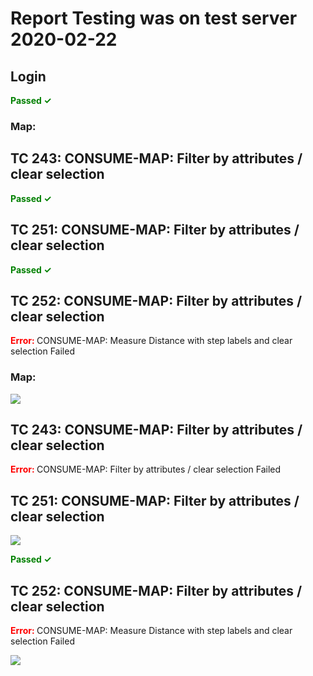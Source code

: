 # Report Testing was on test server 2020-02-22

## Login

<span style="color:green"><b> Passed  ✓  </b></span>

### Map:

## TC 243: CONSUME-MAP: Filter by attributes / clear selection 

<span style="color:green"><b> Passed  ✓  </b></span>

## TC 251: CONSUME-MAP: Filter by attributes / clear selection 

<span style="color:green"><b> Passed  ✓  </b></span>

## TC 252: CONSUME-MAP: Filter by attributes / clear selection 

<span style="color:red"><b> Error: </b></span> CONSUME-MAP: Measure Distance with step labels and clear selection Failed

### Map:

![](https://storage.googleapis.com/was-testing/screenShot11432T3gDe4GfL7H0.png?authuser=1)

## TC 243: CONSUME-MAP: Filter by attributes / clear selection 

<span style="color:red"><b> Error: </b></span> CONSUME-MAP: Filter by attributes / clear selection Failed

## TC 251: CONSUME-MAP: Filter by attributes / clear selection 

![](https://storage.googleapis.com/was-testing/screenShot11432g1SG65qJCBWJ.png?authuser=1)

<span style="color:green"><b> Passed  ✓  </b></span>

## TC 252: CONSUME-MAP: Filter by attributes / clear selection 

<span style="color:red"><b> Error: </b></span> CONSUME-MAP: Measure Distance with step labels and clear selection Failed

![](https://storage.googleapis.com/was-testing/screenShot114328kM3Q4e7pu9R.png?authuser=1)